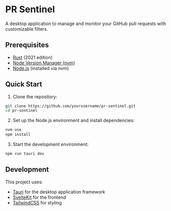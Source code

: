 # PR Sentinel

A desktop application to manage and monitor your GitHub pull requests with customizable filters.

## Prerequisites

- [Rust](https://www.rust-lang.org/tools/install) (2021 edition)
- [Node Version Manager (nvm)](https://github.com/nvm-sh/nvm)
- [Node.js](https://nodejs.org/) (installed via nvm)

## Quick Start

1. Clone the repository:

```bash
git clone https://github.com/yourusername/pr-sentinel.git
cd pr-sentinel
```

2. Set up the Node.js environment and install dependencies:

```bash
nvm use
npm install
```

3. Start the development environment:

```bash
npm run tauri dev
```

## Development

This project uses:

- [Tauri](https://tauri.app/) for the desktop application framework
- [SvelteKit](https://kit.svelte.dev/) for the frontend
- [TailwindCSS](https://tailwindcss.com/) for styling
